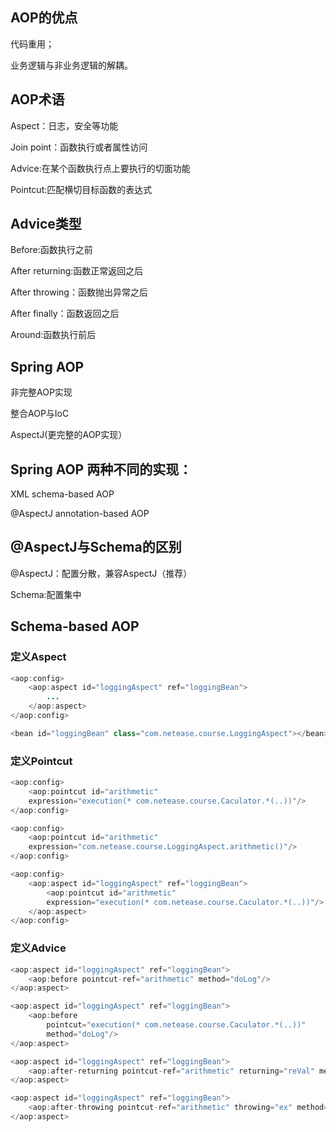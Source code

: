 ## AOP的优点
代码重用；

业务逻辑与非业务逻辑的解耦。
## AOP术语
Aspect：日志，安全等功能

Join point：函数执行或者属性访问

Advice:在某个函数执行点上要执行的切面功能

Pointcut:匹配横切目标函数的表达式
## Advice类型
Before:函数执行之前

After returning:函数正常返回之后

After throwing：函数抛出异常之后

After finally：函数返回之后

Around:函数执行前后

## Spring AOP
非完整AOP实现

整合AOP与IoC

AspectJ(更完整的AOP实现）
## Spring AOP 两种不同的实现：
XML schema-based AOP

@AspectJ annotation-based AOP
## @AspectJ与Schema的区别
@AspectJ：配置分散，兼容AspectJ（推荐）

Schema:配置集中
## Schema-based AOP
### 定义Aspect
```java
<aop:config>
    <aop:aspect id="loggingAspect" ref="loggingBean">
        ...
    </aop:aspect>
</aop:config>

<bean id="loggingBean" class="com.netease.course.LoggingAspect"></bean>
```
### 定义Pointcut
```java
<aop:config>
    <aop:pointcut id="arithmetic" 
    expression="execution(* com.netease.course.Caculator.*(..))"/>
</aop:config>

<aop:config>
    <aop:pointcut id="arithmetic"
    expression="com.netease.course.LoggingAspect.arithmetic()"/>
</aop:config>

<aop:config>
    <aop:aspect id="loggingAspect" ref="loggingBean">
        <aop:pointcut id="arithmetic"
        expression="execution(* com.netease.course.Caculator.*(..))"/>
    </aop:aspect>
</aop:config>
```
### 定义Advice
```java
<aop:aspect id="loggingAspect" ref="loggingBean">
    <aop:before pointcut-ref="arithmetic" method="doLog"/>
</aop:aspect>

<aop:aspect id="loggingAspect" ref="loggingBean">
    <aop:before
        pointcut="execution(* com.netease.course.Caculator.*(..))"
        method="doLog"/>
</aop:aspect>

<aop:aspect id="loggingAspect" ref="loggingBean">
    <aop:after-returning pointcut-ref="arithmetic" returning="reVal" method="doLog"/>
</aop:aspect>

<aop:aspect id="loggingAspect" ref="loggingBean">
    <aop:after-throwing pointcut-ref="arithmetic" throwing="ex" method="doLog"/>
</aop:aspect>
```
